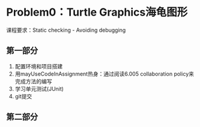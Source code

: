 # Problem0：Turtle Graphics海龟图形
课程要求：Static checking - Avoiding debugging

## 第一部分
1. 配置环境和项目搭建
2. 用mayUseCodeInAssignment热身：通过阅读6.005 collaboration policy来完成方法的编写
3. 学习单元测试(JUnit)
4. git提交

## 第二部分
